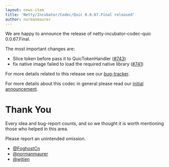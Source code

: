 ```yaml
---
layout: news-item
title: 'Netty/Incubator/Codec/Quic 0.0.67.Final released'
author: normanmaurer
---
```


We are happy to announce the release of netty-incubator-codec-quic 0.0.67.Final.

The most important changes are:

* Slice token before pass it to QuicTokenHandler 
 ([#743](https://github.com/netty/netty-incubator-codec-quic/pull/743))
* fix native image failed to load the required native library ([#741](https://github.com/netty/netty-incubator-codec-quic/pull/741))

For more details related to this release see our [bug-tracker](https://github.com/netty/netty-incubator-codec-quic/issues?q=milestone%3A0.0.67.Final+is%3Aclosed).

For more details about this codec in general please read our [initial announcement](https://netty.io/news/2020/12/09/quic-0-0-1-Final.html).


# Thank You

Every idea and bug-report counts, and so we thought it is worth mentioning those who helped in this area.

Please report an unintended omission.
 
* [@FoghostCn](https://github.com/FoghostCn)
* [@normanmaurer](https://github.com/normanmaurer)
* [@wjtien](https://github.com/wjtien)
